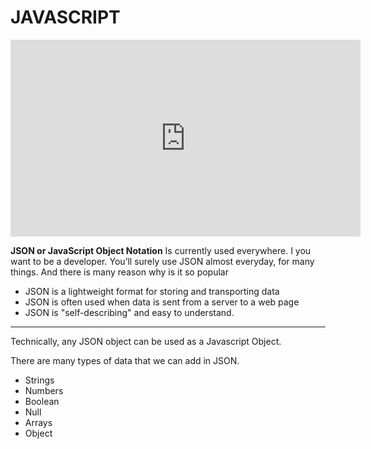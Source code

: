# JAVASCRIPT

<iframe width="560" height="315" src="https://www.youtube.com/embed/SGmKCVd_ajk" title="YouTube video player" frameborder="0" allow="accelerometer; autoplay; clipboard-write; encrypted-media; gyroscope; picture-in-picture" allowfullscreen></iframe>

**JSON or JavaScript Object Notation** 
Is currently used everywhere. I you want to be a developer. You’ll surely use JSON almost everyday, for many things. And there is many reason why is it so popular
- JSON is a lightweight format for storing and transporting data
- JSON is often used when data is sent from a server to a web page
- JSON is "self-describing" and easy to understand.
 

 <hr>
Technically, any JSON object can be used as a Javascript Object.


There are many types of data that we can add in JSON.

- Strings
- Numbers
- Boolean
- Null
- Arrays
- Object

 
 

